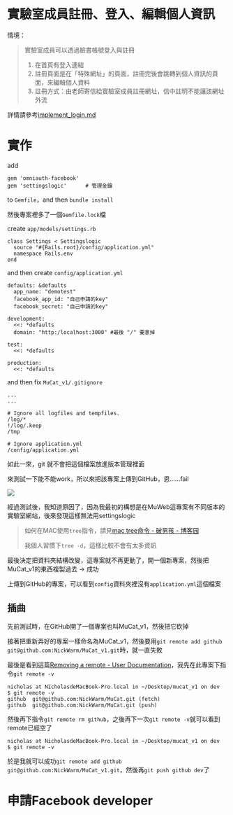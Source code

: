 # 實驗室成員註冊、登入、編輯個人資訊

情境：

>實驗室成員可以透過臉書帳號登入與註冊
>1. 在首頁有登入連結
>2. 註冊頁面是在「特殊網址」的頁面，註冊完後會跳轉到個人資訊的頁面，來編輯個人資料
>3. 註冊方式：由老師寄信給實驗室成員註冊網址，信中註明不能讓該網址外流

詳情請參考[implement_login.md](../../features/login_OmniAuth/implement_login.md)

# 實作

add
```
gem 'omniauth-facebook'
gem 'settingslogic'      # 管理金鑰
```
to `Gemfile`，and then `bundle install`

然後專案裡多了一個`Gemfile.lock`檔

create `app/models/settings.rb`

```
class Settings < Settingslogic
  source "#{Rails.root}/config/application.yml"
  namespace Rails.env
end
```

and then create `config/application.yml`

```
defaults: &defaults
  app_name: "demotest"
  facebook_app_id: "自己申請的key"
  facebook_secret: "自己申請的key"

development:
  <<: *defaults
  domain: "http:/localhost:3000" #最後 "/" 要拿掉

test:
  <<: *defaults

production:
  <<: *defaults
```

and then fix `MuCat_v1/.gitignore`

```
...
...

# Ignore all logfiles and tempfiles.
/log/*
!/log/.keep
/tmp

# Ignore application.yml
/config/application.yml
```

如此一來，git 就不會把這個檔案放進版本管理裡面

來測試一下能不能work，所以來把該專案上傳到GitHub，恩......fail

![](../../wiki/img/settinglogic_fail?.png)

經過測試後，我知道原因了，因為我最初的構想是在MuWeb這專案有不同版本的實驗室網站，後來發現這樣無法用settingslogic

>如何在MAC使用`tree`指令，請見[mac tree命令 - 破男孩 - 博客园](http://www.cnblogs.com/ayseeing/p/4097066.html)
>
>我個人習慣下`tree -d`，這樣比較不會有太多資訊

最後決定把資料夾結構改變，這專案就不再更動了，開一個新專案，然後把MuCat_v1的東西複製過去  ->  成功

上傳到GitHub的專案，可以看到`config`資料夾裡沒有`application.yml`這個檔案

## 插曲

先前測試時，在GitHub開了一個專案也叫MuCat_v1，然後把它砍掉

接著把重新弄好的專案一樣命名為MuCat_v1，然後要用`git remote add github git@github.com:NickWarm/MuCat_v1.git`時，就一直失敗

最後是看到這篇[Removing a remote - User Documentation](https://help.github.com/articles/removing-a-remote/)，我先在此專案下指令`git remote -v`

```
nicholas at NicholasdeMacBook-Pro.local in ~/Desktop/mucat_v1 on dev
$ git remote -v
github	git@github.com:NickWarm/MuCat.git (fetch)
github	git@github.com:NickWarm/MuCat.git (push)
```

然後再下指令`git remote rm github`，之後再下一次`git remote -v`就可以看到remote已經空了

```
nicholas at NicholasdeMacBook-Pro.local in ~/Desktop/mucat_v1 on dev
$ git remote -v
```

於是我就可以成功`git remote add github git@github.com:NickWarm/MuCat_v1.git`，然後再`git push github dev`了

# 申請Facebook developer
